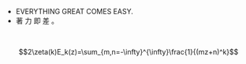 - EVERYTHING GREAT COMES EASY.
- 著 力 即 差 。

<br>

$$2\zeta(k)E_k(z)=\sum_{m,n=-\infty}^{\infty}\frac{1}{(mz+n)^k}$$
